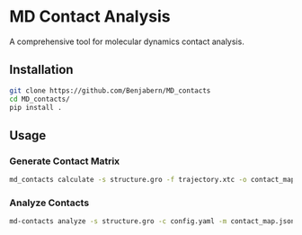 # MD Contact Analysis

A comprehensive tool for molecular dynamics contact analysis.

## Installation



```bash
git clone https://github.com/Benjabern/MD_contacts
cd MD_contacts/
pip install .
```

## Usage

### Generate Contact Matrix
```bash
md_contacts calculate -s structure.gro -f trajectory.xtc -o contact_map.json
```

### Analyze Contacts
```bash
md-contacts analyze -s structure.gro -c config.yaml -m contact_map.json
```
